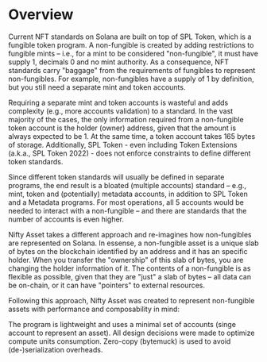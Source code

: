 # Overview

Current NFT standards on Solana are built on top of SPL Token, which is a fungible token program. A non-fungible is created by adding restrictions to fungible mints – i.e., for a mint to be considered "non-fungible", it must have supply 1, decimals 0 and no mint authority. As a consequence, NFT standards carry "baggage" from the requirements of fungibles to represent non-fungibles. For example, non-fungibles have a supply of 1 by definition, but you still need a separate mint and token accounts.

Requiring a separate mint and token accounts is wasteful and adds complexity (e.g., more accounts validation) to a standard. In the vast majority of the cases, the only information required from a non-fungible token account is the holder (owner) address, given that the amount is always expected to be 1. At the same time, a token account takes 165 bytes of storage. Additionally, SPL Token - even including Token Extensions (a.k.a., SPL Token 2022) - does not enforce constraints to define different token standards.

Since different token standards will usually be defined in separate programs, the end result is a bloated (multiple accounts) standard – e.g., mint, token and (potentially) metadata accounts, in addition to SPL Token and a Metadata programs. For most operations, all 5 accounts would be needed to interact with a non-fungible – and there are standards that the number of accounts is even higher.

Nifty Asset takes a different approach and re-imagines how non-fungibles are represented on Solana. In essense, a non-fungible asset is a unique slab of bytes on the blockchain identified by an address and it has an specific holder. When you transfer the "ownership" of this slab of bytes, you are changing the holder information of it. The contents of a non-fungible is as flexible as possible, given that they are "just" a slab of bytes – all data can be on-chain, or it can have "pointers" to external resources.

Following this approach, Nifty Asset was created to represent non-fungible assets with performance and composability in mind:

The program is lightweight and uses a minimal set of accounts (singe account to represent an asset).
All design decisions were made to optimize compute units consumption.
Zero-copy (bytemuck) is used to avoid (de-)serialization overheads.

